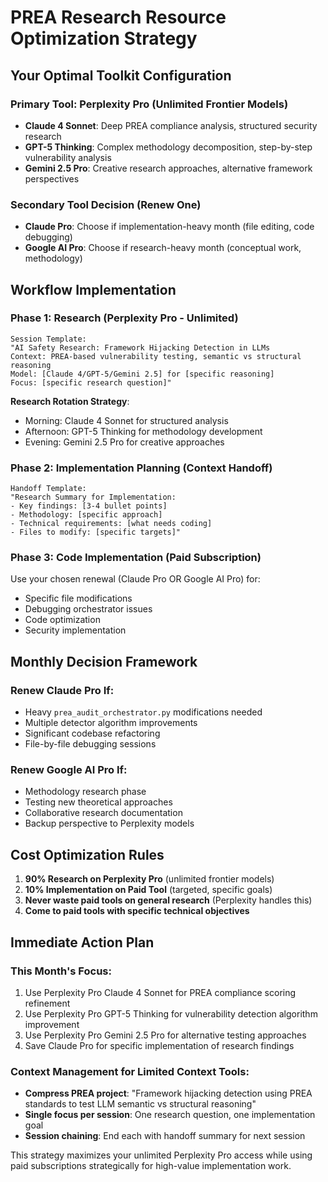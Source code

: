 # PREA Research Resource Optimization Strategy

## Your Optimal Toolkit Configuration

### Primary Tool: Perplexity Pro (Unlimited Frontier Models)
- **Claude 4 Sonnet**: Deep PREA compliance analysis, structured security research
- **GPT-5 Thinking**: Complex methodology decomposition, step-by-step vulnerability analysis
- **Gemini 2.5 Pro**: Creative research approaches, alternative framework perspectives

### Secondary Tool Decision (Renew One)
- **Claude Pro**: Choose if implementation-heavy month (file editing, code debugging)
- **Google AI Pro**: Choose if research-heavy month (conceptual work, methodology)

## Workflow Implementation

### Phase 1: Research (Perplexity Pro - Unlimited)
```
Session Template:
"AI Safety Research: Framework Hijacking Detection in LLMs
Context: PREA-based vulnerability testing, semantic vs structural reasoning
Model: [Claude 4/GPT-5/Gemini 2.5] for [specific reasoning]
Focus: [specific research question]"
```

**Research Rotation Strategy**:
- Morning: Claude 4 Sonnet for structured analysis
- Afternoon: GPT-5 Thinking for methodology development
- Evening: Gemini 2.5 Pro for creative approaches

### Phase 2: Implementation Planning (Context Handoff)
```
Handoff Template:
"Research Summary for Implementation:
- Key findings: [3-4 bullet points]
- Methodology: [specific approach]
- Technical requirements: [what needs coding]
- Files to modify: [specific targets]"
```

### Phase 3: Code Implementation (Paid Subscription)
Use your chosen renewal (Claude Pro OR Google AI Pro) for:
- Specific file modifications
- Debugging orchestrator issues
- Code optimization
- Security implementation

## Monthly Decision Framework

### Renew Claude Pro If:
- Heavy `prea_audit_orchestrator.py` modifications needed
- Multiple detector algorithm improvements
- Significant codebase refactoring
- File-by-file debugging sessions

### Renew Google AI Pro If:
- Methodology research phase
- Testing new theoretical approaches
- Collaborative research documentation
- Backup perspective to Perplexity models

## Cost Optimization Rules

1. **90% Research on Perplexity Pro** (unlimited frontier models)
2. **10% Implementation on Paid Tool** (targeted, specific goals)
3. **Never waste paid tools on general research** (Perplexity handles this)
4. **Come to paid tools with specific technical objectives**

## Immediate Action Plan

### This Month's Focus:
1. Use Perplexity Pro Claude 4 Sonnet for PREA compliance scoring refinement
2. Use Perplexity Pro GPT-5 Thinking for vulnerability detection algorithm improvement
3. Use Perplexity Pro Gemini 2.5 Pro for alternative testing approaches
4. Save Claude Pro for specific implementation of research findings

### Context Management for Limited Context Tools:
- **Compress PREA project**: "Framework hijacking detection using PREA standards to test LLM semantic vs structural reasoning"
- **Single focus per session**: One research question, one implementation goal
- **Session chaining**: End each with handoff summary for next session

This strategy maximizes your unlimited Perplexity Pro access while using paid subscriptions strategically for high-value implementation work.